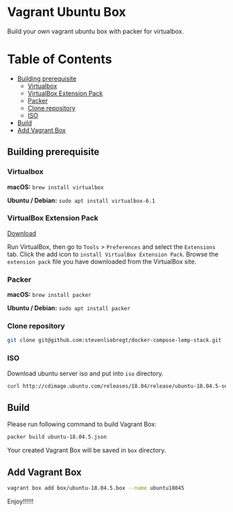 # Vagrant Ubuntu Box

Build your own vagrant ubuntu box with packer for virtualbox.



Table of Contents
=================

* [Building prerequisite](#building-prerequisite)
   * [Virtualbox](#virtualbox)
   * [VirtualBox Extension Pack](#virtualbox-extension-pack)
   * [Packer](#packer)
   * [Clone repository](#clone-repository)
   * [ISO](#iso)
* [Build](#build)
* [Add Vagrant Box](#add-vagrant-box)



## Building prerequisite 


### Virtualbox

**macOS:** `brew install virtualbox`

**Ubuntu / Debian:** `sudo apt install virtualbox-6.1`



### VirtualBox Extension Pack

[Download](https://download.virtualbox.org/virtualbox/6.1.16/Oracle_VM_VirtualBox_Extension_Pack-6.1.16.vbox-extpack)

Run VirtualBox, then go to `Tools` > `Preferences` and select the `Extensions` tab. Click the add icon to `install VirtualBox Extension Pack`. Browse the `extension pack` file you have downloaded from the VirtualBox site.



### Packer

**macOS:** `brew install packer`

**Ubuntu / Debian:** `sudo apt install packer`



### Clone repository

```bash
git clone git@github.com:stevenliebregt/docker-compose-lemp-stack.git
```



### ISO

Download ubuntu server iso and put into `iso` directory.

```bash
curl http://cdimage.ubuntu.com/releases/18.04/release/ubuntu-18.04.5-server-amd64.iso --output 'iso/ubuntu-18.04.5-server-amd64.iso'
```



## Build

Please run following command to build Vagrant Box:

```bash
packer build ubuntu-18.04.5.json
```

Your created Vagrant Box will be saved in `box` directory. 



## Add Vagrant Box

```bash
vagrant box add box/ubuntu-18.04.5.box --name ubuntu18045
```

Enjoy!!!!!!
